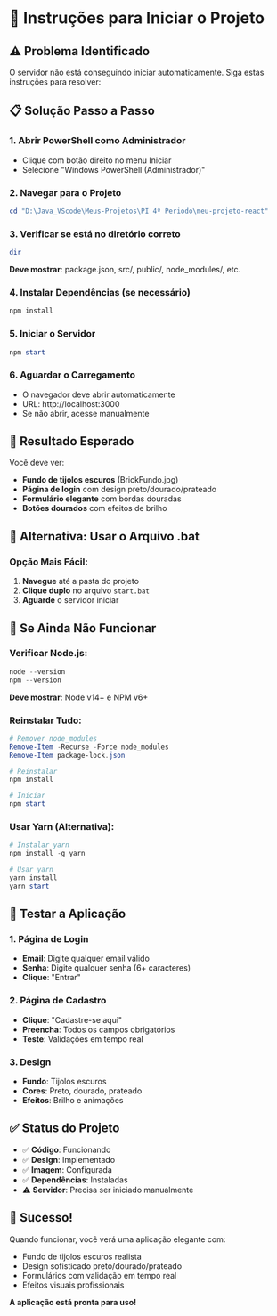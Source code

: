 # 🚀 Instruções para Iniciar o Projeto

## ⚠️ Problema Identificado
O servidor não está conseguindo iniciar automaticamente. Siga estas instruções para resolver:

## 📋 Solução Passo a Passo

### 1. Abrir PowerShell como Administrador
- Clique com botão direito no menu Iniciar
- Selecione "Windows PowerShell (Administrador)"

### 2. Navegar para o Projeto
```powershell
cd "D:\Java_VScode\Meus-Projetos\PI 4º Periodo\meu-projeto-react"
```

### 3. Verificar se está no diretório correto
```powershell
dir
```
**Deve mostrar**: package.json, src/, public/, node_modules/, etc.

### 4. Instalar Dependências (se necessário)
```powershell
npm install
```

### 5. Iniciar o Servidor
```powershell
npm start
```

### 6. Aguardar o Carregamento
- O navegador deve abrir automaticamente
- URL: http://localhost:3000
- Se não abrir, acesse manualmente

## 🎯 Resultado Esperado

Você deve ver:
- **Fundo de tijolos escuros** (BrickFundo.jpg)
- **Página de login** com design preto/dourado/prateado
- **Formulário elegante** com bordas douradas
- **Botões dourados** com efeitos de brilho

## 🔧 Alternativa: Usar o Arquivo .bat

### Opção Mais Fácil:
1. **Navegue** até a pasta do projeto
2. **Clique duplo** no arquivo `start.bat`
3. **Aguarde** o servidor iniciar

## 🚨 Se Ainda Não Funcionar

### Verificar Node.js:
```powershell
node --version
npm --version
```
**Deve mostrar**: Node v14+ e NPM v6+

### Reinstalar Tudo:
```powershell
# Remover node_modules
Remove-Item -Recurse -Force node_modules
Remove-Item package-lock.json

# Reinstalar
npm install

# Iniciar
npm start
```

### Usar Yarn (Alternativa):
```powershell
# Instalar yarn
npm install -g yarn

# Usar yarn
yarn install
yarn start
```

## 📱 Testar a Aplicação

### 1. Página de Login
- **Email**: Digite qualquer email válido
- **Senha**: Digite qualquer senha (6+ caracteres)
- **Clique**: "Entrar"

### 2. Página de Cadastro
- **Clique**: "Cadastre-se aqui"
- **Preencha**: Todos os campos obrigatórios
- **Teste**: Validações em tempo real

### 3. Design
- **Fundo**: Tijolos escuros
- **Cores**: Preto, dourado, prateado
- **Efeitos**: Brilho e animações

## ✅ Status do Projeto

- ✅ **Código**: Funcionando
- ✅ **Design**: Implementado
- ✅ **Imagem**: Configurada
- ✅ **Dependências**: Instaladas
- ⚠️ **Servidor**: Precisa ser iniciado manualmente

## 🎉 Sucesso!

Quando funcionar, você verá uma aplicação elegante com:
- Fundo de tijolos escuros realista
- Design sofisticado preto/dourado/prateado
- Formulários com validação em tempo real
- Efeitos visuais profissionais

**A aplicação está pronta para uso!**
